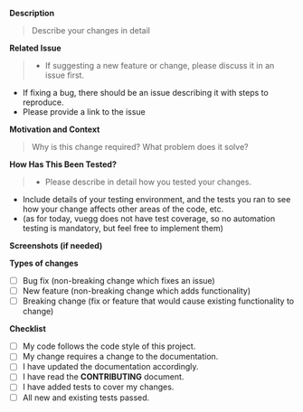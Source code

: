 <!-- Provide a general summary of your changes in the Title above -->

**Description**
> Describe your changes in detail

**Related Issue**
> - If suggesting a new feature or change, please discuss it in an issue first.
- If fixing a bug, there should be an issue describing it with steps to reproduce.
- Please provide a link to the issue

**Motivation and Context**
> Why is this change required? What problem does it solve?

**How Has This Been Tested?**
> - Please describe in detail how you tested your changes.
- Include details of your testing environment, and the tests you ran to see how your change affects other areas of the code, etc.
- (as for today, vuegg does not have test coverage, so no automation testing is mandatory, but feel free to implement them)

**Screenshots (if needed)**

**Types of changes**
<!-- What types of changes does your code introduce? Put an `x` in all the boxes that apply: -->

- [ ] Bug fix (non-breaking change which fixes an issue)
- [ ] New feature (non-breaking change which adds functionality)
- [ ] Breaking change (fix or feature that would cause existing functionality to change)

**Checklist**
<!-- Go over all the following points, and put an `x` in all the boxes that apply. -->
<!-- If you're unsure about any of these, don't hesitate to ask. We're here to help! -->
- [ ] My code follows the code style of this project.
- [ ] My change requires a change to the documentation.
- [ ] I have updated the documentation accordingly.
- [ ] I have read the **CONTRIBUTING** document.
- [ ] I have added tests to cover my changes.
- [ ] All new and existing tests passed.
